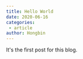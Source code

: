 ```yaml
---
title: Hello World
date: 2020-06-16
categories:
 - article
author: Hongbin
---
```


It's the first post for this blog.